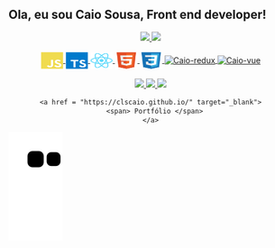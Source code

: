 ## Ola, eu sou Caio Sousa, Front end developer!

<div align="center" style="display: inline_block">
  <a href="https://github.com/CLSCaio"/>
  <img height="180em" src="https://github-readme-stats.vercel.app/api?username=clscaio&show_icons=true&theme=dracula&include_all_commits=true&count_private=true"/>
  <img height="180em" src="https://github-readme-stats.vercel.app/api/top-langs/?username=clscaio&layout=compact&langs_count=7&theme=dracula"/>
</div>
<div align="center" style="display: inline_block"><br>
  <img align="center" alt="Caio-Js" height="30" width="40" src="https://raw.githubusercontent.com/devicons/devicon/master/icons/javascript/javascript-plain.svg">
  <img align="center" alt="Caio-Ts" height="30" width="40" src="https://raw.githubusercontent.com/devicons/devicon/master/icons/typescript/typescript-plain.svg">
  <img align="center" alt="Caio-React" height="30" width="40" src="https://raw.githubusercontent.com/devicons/devicon/master/icons/react/react-original.svg">
  <img align="center" alt="Caio-HTML" height="30" width="40" src="https://raw.githubusercontent.com/devicons/devicon/master/icons/html5/html5-original.svg">
  <img align="center" alt="Caio-CSS" height="30" width="40" src="https://raw.githubusercontent.com/devicons/devicon/master/icons/css3/css3-original.svg">
  <img align="center" alt="Caio-redux" height="30" width="40" src="https://cdn.jsdelivr.net/gh/devicons/devicon/icons/redux/redux-original.svg" />
   <img align="center" alt="Caio-vue" height="30" width="40" src="https://cdn.jsdelivr.net/gh/devicons/devicon/icons/nextjs/nextjs-line.svg" />
</div>

<br/>
 
<div align="center" style="display: inline_block">
   
  <a href = "mailto:caiol.sousa@gmail.com" target="_blank">
    <img src="https://img.shields.io/badge/-Gmail-%23333?style=for-the-badge&logo=gmail&logoColor=white" target="_blank">
  </a>
  
  <a href="https://www.linkedin.com/in/caio-sousa-8a0b1a222" target="_blank">
    <img src="https://img.shields.io/badge/LinkedIn-0077B5?style=for-the-badge&logo=linkedin&logoColor=white" target="_blank">
  </a> 
  
   <a href = "https://www.youtube.com/channel/UCdZlM9IBpybu_DY9mgUxDNA" target="_blank">
    <img src="https://img.shields.io/badge/YouTube-FF0000?style=for-the-badge&logo=youtube&logoColor=white" target="_blank">
  </a>
    
    <a href = "https://clscaio.github.io/" target="_blank">
      <span> Portfólio </span>
    </a>
  
</div>
  
  ![Snake animation](https://github.com/clscaio/clscaio/blob/output/github-contribution-grid-snake.svg)



















